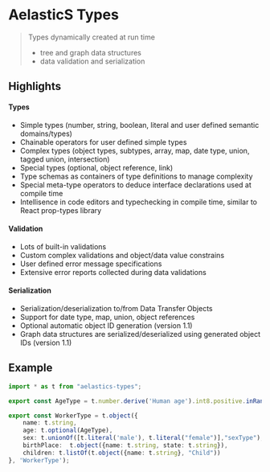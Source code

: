 # AelasticS Types

> Types dynamically created at run time 
> - tree and graph data structures 
> - data validation and serialization

## Highlights

#### Types 

- Simple types (number, string, boolean, literal and user defined semantic domains/types)
- Chainable operators for user defined simple types
- Complex types (object types, subtypes, array, map, date type, union, tagged union, intersection)
- Special types (optional, object reference, link)
- Type schemas as containers of type definitions to manage complexity
- Special meta-type operators to deduce interface declarations used at compile time 
- Intellisence in code editors and typechecking in compile time, similar to React prop-types library


#### Validation
- Lots of built-in validations
- Custom complex validations and object/data value constrains
- User defined error message specifications
- Extensive error reports collected during data validations

#### Serialization
- Serialization/deserialization to/from Data Transfer Objects 
- Support for date type, map, union, object references
- Optional automatic object ID generation (version 1.1)
- Graph data structures are serialized/deserialized using generated object IDs (version 1.1) 

## Example

```ts
import * as t from "aelastics-types";

export const AgeType = t.number.derive('Human age').int8.positive.inRange(1, 120);

export const WorkerType = t.object({
    name: t.string,
    age: t.optional(AgeType),
    sex: t.unionOf([t.literal('male'), t.literal("female")],"sexType"),
    birthPlace:  t.object({name: t.string, state: t.string}),
    children: t.listOf(t.object({name: t.string}, "Child"))
}, 'WorkerType');
```

